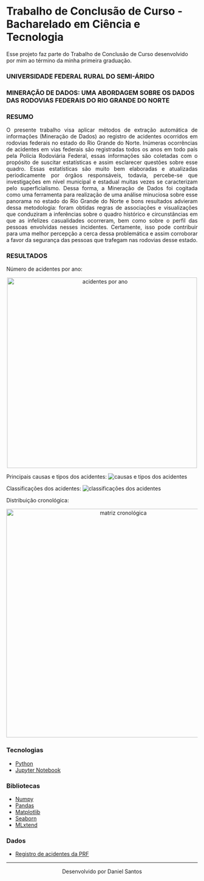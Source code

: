 # Trabalho de Conclusão de Curso - Bacharelado em Ciência e Tecnologia

Esse projeto faz parte do Trabalho de Conclusão de Curso desenvolvido por mim ao término da minha primeira graduação.

### UNIVERSIDADE FEDERAL RURAL DO SEMI-ÁRIDO

### MINERAÇÃO DE DADOS: UMA ABORDAGEM SOBRE OS DADOS DAS RODOVIAS FEDERAIS DO RIO GRANDE DO NORTE

### RESUMO

<p align="justify">O presente trabalho visa aplicar métodos de extração automática de informações (Mineração de Dados) ao registro de acidentes ocorridos em rodovias federais no estado do Rio Grande do Norte. Inúmeras ocorrências de acidentes em vias federais são registradas todos os anos em todo país pela Polícia Rodoviária Federal, essas informações são coletadas com o propósito de suscitar estatísticas e assim esclarecer questões sobre esse quadro. Essas estatísticas são muito bem elaboradas e atualizadas periodicamente por órgãos responsáveis, todavia, percebe-se que investigações em nível municipal e estadual muitas vezes se caracterizam pelo superficialismo. Dessa forma, a Mineração de Dados foi cogitada como uma ferramenta para realização de uma análise minuciosa sobre esse panorama no estado do Rio Grande do Norte e bons resultados advieram dessa metodologia: foram obtidas regras de associações e visualizações que conduziram a inferências sobre o quadro histórico e circunstâncias em que as infelizes casualidades ocorreram, bem como sobre o perfil das pessoas envolvidas nesses incidentes. Certamente, isso pode contribuir para uma melhor percepção a cerca dessa problemática e assim corroborar a favor da segurança das pessoas que trafegam nas rodovias desse estado.</p>

### RESULTADOS

Número de acidentes por ano:
<p align="center">
<img src="/figuras/acidentes_por_ano.png" alt="acidentes por ano" width="500"/>
</p>

Principais causas e tipos dos acidentes:
![causas e tipos dos acidentes](/figuras/causas_tipos.png)

Classificações dos acidentes:
![classificações dos acidentes](/figuras/classificacao_acidentes.png)

Distribuição cronológica:
<p align="center">
<img src="/figuras/matriz_acidentes.png" alt="matriz cronológica" width="600" align="center"/>
</p>
  
### Tecnologias
- [Python](https://www.python.org/)
- [Jupyter Notebook](https://jupyter.org/)

### Bibliotecas
- [Numpy](https://numpy.org/)
- [Pandas](https://pandas.pydata.org/)
- [Matplotlib](https://matplotlib.org/)
- [Seaborn](https://seaborn.pydata.org/)
- [MLxtend](http://rasbt.github.io/mlxtend/)

### Dados
- [Registro de acidentes da PRF](https://www.gov.br/prf/pt-br)

---

<p align="center">Desenvolvido por Daniel Santos</p>
